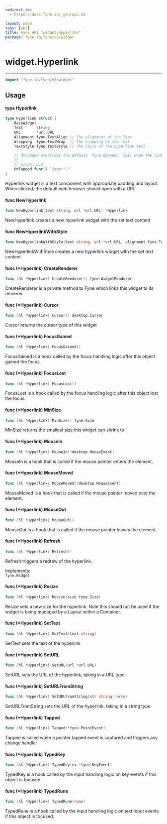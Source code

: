 ```yaml
---
redirect_to:
  - https://docs.fyne.io/_gen/api.md

layout: page
tags: [api]
title: Fyne API "widget.Hyperlink"
package: fyne.io/fyne/v2/widget
---
```

# widget.Hyperlink
---
```go
import "fyne.io/fyne/v2/widget"
```

## Usage

#### type Hyperlink

```go
type Hyperlink struct {
	BaseWidget
	Text      string
	URL       *url.URL
	Alignment fyne.TextAlign // The alignment of the Text
	Wrapping  fyne.TextWrap  // The wrapping of the Text
	TextStyle fyne.TextStyle // The style of the hyperlink text

	// OnTapped overrides the default `fyne.OpenURL` call when the link is tapped
	//
	// Since: 2.2
	OnTapped func() `json:"-"`
}
```

Hyperlink widget is a text component with appropriate padding and layout. When clicked, the default web browser should open with a URL

#### func  NewHyperlink

```go
func NewHyperlink(text string, url *url.URL) *Hyperlink
```
NewHyperlink creates a new hyperlink widget with the set text content

#### func  NewHyperlinkWithStyle

```go
func NewHyperlinkWithStyle(text string, url *url.URL, alignment fyne.TextAlign, style fyne.TextStyle) *Hyperlink
```
NewHyperlinkWithStyle creates a new hyperlink widget with the set text content

#### func (*Hyperlink) CreateRenderer

```go
func (hl *Hyperlink) CreateRenderer() fyne.WidgetRenderer
```
CreateRenderer is a private method to Fyne which links this widget to its renderer

#### func (*Hyperlink) Cursor

```go
func (hl *Hyperlink) Cursor() desktop.Cursor
```
Cursor returns the cursor type of this widget

#### func (*Hyperlink) FocusGained

```go
func (hl *Hyperlink) FocusGained()
```
FocusGained is a hook called by the focus handling logic after this object gained the focus.

#### func (*Hyperlink) FocusLost

```go
func (hl *Hyperlink) FocusLost()
```
FocusLost is a hook called by the focus handling logic after this object lost the focus.

#### func (*Hyperlink) MinSize

```go
func (hl *Hyperlink) MinSize() fyne.Size
```
MinSize returns the smallest size this widget can shrink to

#### func (*Hyperlink) MouseIn

```go
func (hl *Hyperlink) MouseIn(*desktop.MouseEvent)
```
MouseIn is a hook that is called if the mouse pointer enters the element.

#### func (*Hyperlink) MouseMoved

```go
func (hl *Hyperlink) MouseMoved(*desktop.MouseEvent)
```
MouseMoved is a hook that is called if the mouse pointer moved over the element.

#### func (*Hyperlink) MouseOut

```go
func (hl *Hyperlink) MouseOut()
```
MouseOut is a hook that is called if the mouse pointer leaves the element.

#### func (*Hyperlink) Refresh

```go
func (hl *Hyperlink) Refresh()
```
Refresh triggers a redraw of the hyperlink.


<div class="implements">Implements: <code>
fyne.Widget</code></div>

#### func (*Hyperlink) Resize

```go
func (hl *Hyperlink) Resize(size fyne.Size)
```
Resize sets a new size for the hyperlink. Note this should not be used if the widget is being managed by a Layout within a Container.

#### func (*Hyperlink) SetText

```go
func (hl *Hyperlink) SetText(text string)
```
SetText sets the text of the hyperlink

#### func (*Hyperlink) SetURL

```go
func (hl *Hyperlink) SetURL(url *url.URL)
```
SetURL sets the URL of the hyperlink, taking in a URL type

#### func (*Hyperlink) SetURLFromString

```go
func (hl *Hyperlink) SetURLFromString(str string) error
```
SetURLFromString sets the URL of the hyperlink, taking in a string type

#### func (*Hyperlink) Tapped

```go
func (hl *Hyperlink) Tapped(*fyne.PointEvent)
```
Tapped is called when a pointer tapped event is captured and triggers any change handler

#### func (*Hyperlink) TypedKey

```go
func (hl *Hyperlink) TypedKey(ev *fyne.KeyEvent)
```
TypedKey is a hook called by the input handling logic on key events if this object is focused.

#### func (*Hyperlink) TypedRune

```go
func (hl *Hyperlink) TypedRune(rune)
```
TypedRune is a hook called by the input handling logic on text input events if this object is focused.
